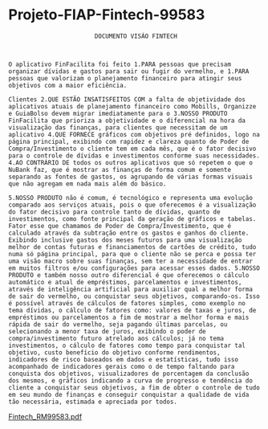 # 						Projeto-FIAP-Fintech-99583

							DOCUMENTO VISÃO FINTECH



	O aplicativo FinFacilita foi feito 1.PARA pessoas que precisam organizar dívidas e gastos para sair ou fugir do vermelho, e 1.PARA pessoas que valorizam o planejamento financeiro para atingir seus objetivos com a maior eficiência.

	Clientes 2.QUE ESTÃO INSATISFEITOS COM a falta de objetividade dos aplicativos atuais de planejamento financeiro como Mobills, Organizze e GuiaBolso devem migrar imediatamente para o 3.NOSSO PRODUTO FinFacilita que prioriza a objetividade e o diferencial na hora da visualização das finanças, para clientes que necessitam de um aplicativo 4.QUE FORNECE gráficos com objetivos pré definidos, logo na página principal, exibindo com rapidez e clareza quanto de Poder de Compra/Investimento o cliente tem em cada mês, que é o fator decisivo para o controle de dívidas e investimentos conforme suas necessidades. 4.AO CONTRÁRIO DE todos os outros aplicativos que só repetem o que o NuBank faz, que é mostrar as finanças de forma comum e somente separando as fontes de gastos, os agrupando de várias formas visuais que não agregam em nada mais além do básico.

	5.NOSSO PRODUTO não é comum, é tecnológico e representa uma evolução comparado aos serviços atuais, pois o que oferecemos é a visualização do fator decisivo para controle tanto de dívidas, quanto de investimentos, como fonte principal da geração de gráficos e tabelas. Fator esse que chamamos de Poder de Compra/Investimento, que é calculado através da subtração entre os gastos e ganhos do cliente. Exibindo inclusive gastos dos meses futuros para uma visualização melhor de contas futuras e financiamentos de cartões de crédito, tudo numa só página principal, para que o cliente não se perca e possa ter uma visão macro sobre suas finanças, sem ter a necessidade de entrar em muitos filtros e/ou configurações para acessar esses dados. 5.NOSSO PRODUTO e também nosso outro diferencial é que oferecemos o cálculo automático e atual de empréstimos, parcelamentos e investimentos, através de inteligência artificial para auxiliar qual a melhor forma de sair do vermelho, ou conquistar seus objetivos, comparando-os. Isso é possível através de cálculos de fatores simples, como exemplo no tema dívidas, o cálculo de fatores como: valores de taxas e juros, de empréstimos ou parcelamentos a fim de mostrar a melhor forma e mais rápida de sair do vermelho, seja pagando últimas parcelas, ou selecionando a menor taxa de juros, exibindo o poder de compra/investimento futuro atrelado aos cálculos; já no tema investimentos, o cálculo de fatores como tempo para conquistar tal objetivo, custo benefício do objetivo conforme rendimentos, indicadores de risco baseados em dados e estatísticas, tudo isso acompanhado de indicadores gerais como o de tempo faltando para conquista dos objetivos, visualizadores de porcentagem da conclusão dos mesmos, e gráficos indicando a curva de progresso e tendência do cliente a conquistar seus objetivos, a fim de obter o controle de tudo em seu mundo de finanças e conseguir conquistar a qualidade de vida tão necessária, estimada e apreciada por todos.

[Fintech_RM99583.pdf](https://github.com/rodrigopazian/Projeto-FIAP-Fintech-99583/files/11995280/Fintech_RM99583.pdf)

